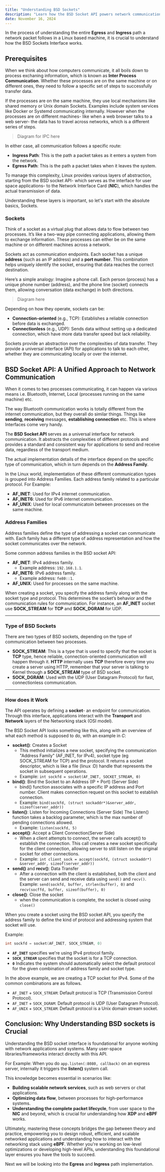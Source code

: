 ```yaml
---
title: "Understanding BSD Sockets"
description: "Learn how the BSD Socket API powers network communication in Linux. This comprehensive guide covers socket types, address families, and essential system calls like bind, listen, and accept, helping you build robust and scalable applications."
date: November 16, 2024
---
```


In the process of understanding the entire **Egress** and **Ingress** path a network
packet follows in a Linux based machine, it is crucial to understand how the BSD
Sockets Interface works.

## Prerequisites

When we think about how computers communicate, it all boils down to process
exchaning information, which is known as **Inter Process Communication**.
Whether these processes are on the same machine or on different ones, they
need to follow a specific set of steps to successfully transfer data.

If the processes are on the same machine, they use local mechanisms like shared
memory or Unix domain Sockets. Examples include system services like Docker or
Systemd communicating internally. However when the processes are on different
machines- like when a web browser talks to a web server- the data has to travel
across networks, which is a different series of steps.

> Diagram for IPC here

In either case, all communication follows a specific route:

- **Ingress Path**: This is the path a packet takes as it enters a system from
the network.
- **Egress Path**: This is the path a packet takes when it leaves the system.

To manage this complexity, Linux provides various layers of abstraction,
starting from the BSD socket API- which serves as the interface for user
space applications- to the Network Interface Card (**NIC**), which handles
the actual transmission of data.

Understanding these layers is important, so let's start with the absolute basics,
Sockets.

### Sockets

Think of a socket as a virtual plug that allows data to flow between two
processes. It’s like a two-way pipe connecting applications, allowing them to
exchange information. These processes can either be on the same
machine or on different machines across a network.

Sockets act as communication endpoints. Each socket has a unique **address**
(such as an IP address) and a **port number**. This combination helps uniquely
identify the socket, ensuring that data reaches the correct destination.

Here’s a simple analogy: Imagine a phone call. Each person (process) has a
unique phone number (address), and the phone line (socket) connects them,
allowing conversation (data exchange) in both directions.

> Diagram here

Depending on how they operate, sockets can be:

- **Connection-oriented** (e.g., TCP): Establishes a reliable connection before
data is exchanged.
- **Connectionless** (e.g., UDP): Sends data without setting up a dedicated
connection, which have more data transfer speed but lack reliability.

Sockets provide an abstraction over the complexities of data transfer. They
provide a universal interface (API) for applications to talk to each other,
whether they are communicating locally or over the internet.

## BSD Socket API: A Unified Approach to Network Communication

When it comes to two processes communicating, it can happen via various means
i.e. Bluetooth, Internet, Local (processes running on the same machine) etc.

The way Bluetooth communication works is totally different from the internet
communication, but they overall do similar things. Things like **sending**,
**receiving** messages, **establishing connection** etc. This is where Interfaces
come very handy.

The **BSD Socket API** serves as a universal interface for network communication.
It abstracts the complexities of different protocols and provides a standard
and consistent way for applications to send and receive data, regardless of
the transport medium.

The actual implementation details of the interface
depend on the specific type of communication, which in turn depends on the
**Address Family**.

In the Linux world, implementation of these different communication types is
grouped into Address Families. Each address family related to a particular
protocol. For Example:

- **AF_INET**: Used for IPv4 internet communication.
- **AF_INET6**: Used for IPv6 internet communication.
- **AF_UNIX**: Used for local communicatoin between processes on the same
machine.

### Address Families

Address families define the type of addressing a socket can communicate
with. Each family has a different type of address representation and how the
socket communicates over the network.

Some common address families in the BSD socket API:

- **AF_INET**: IPv4 address family.
  - Example address: `192.168.1.1`.
- **AF_INET6**: IPv6 address family.
  - Example address: `fe80::1`.
- **AF_UNIX**: Used for processes on the same machine.

When creating a socket, you specify the address family along with the socket
type and protocol. This determines the socket’s behavior and the communication
rules for communication. For instance, an **AF_INET**  socket use **SOCK_STREAM**
for **TCP** and **SOCK_DGRAM** for UDP.

----

### Type of BSD Sockets

There are two types of BSD sockets, depending on the type of communication
between two processes.

- **SOCK_STREAM**: This is a type that is used to specify that the socket is
**TCP** type, hence reliable, connection-oriented communication will happen
through it. **HTTP** internally uses **TCP** therefore every time you create
a server using HTTP, remember that your server is talking to Kernel through a
**SOCK_STREAM** type of BSD socket.
- **SOCK_DGRAM**: Used with the UDP (User Datagram Protocol) for fast,
connectionless communication.

----

### How does it Work

The API operates by defining a **socket**- an endpoint for communication.
Through this interface, applications interact with the **Transport** and
**Network** layers of the Networking stack (OSI model).

The BSD Socket API looks something like this, along with an overview of
what each method is supposed to do, with an example in *C*:

- **socket()**: Creates a Socket
  - This method initializes a new socket, specifying the communication "Address
  Family" (AF_INET, for IPv4), socket type (eg SOCK_STREAM for TCP) and the
  protocol. It returns a socket descriptor, which is like a file (linux :D) handle
  that represents the socket in subsequent operations.
  - Example: `int sockfd = socket(AF_INET, SOCKET_STREAM, 0)`
- **bind()**: Bind the Socket to an Address (IP + Port) (Server Side)
  - bind() function associates with a specific IP address and Port number.
  Client makes connection request on this socket to establish connection.
  - Example: `bind(sockfd, (struct sockaddr*)&server_addr, sizeof(server_addr))`
- **listen()**: Listen for Incoming Connections (Server Side)
  The Listen() function takes a backlog parameter, which is the max number
  of pending connections allowed.
  - Example: `listen(sockfd, 5)`
- **accept()**: Accept a Client Connection(Server Side)
  - When a client attempts to connect, the server calls accept() to
  establish the connection. This call creates a new socket specifically for the client
  connection, allowing server to still listen on the original socket for other
  connections.
  - Example: `int client_sock = accept(sockfd, (struct sockaddr*) &server_addr,
  sizeof(server_addr))`
- **send()** and **recv()**: Data Transfer
  - After a connection with the client is established, both the client and the
  server can send and receive data using `send()` and `recv()`.
  Example: `send(sockfd, buffer, strlen(buffer), 0)` and `recv(socffd, buffer,
  sizeof(buffer), 0)`
- **close()**: Close the socket
  - when the communication is complete, the socket is closed using `close()`

When you create a socket using the BSD socket API, you specify the address
family to define the kind of protocol and addressing system that socket will
use.

Example:

```c
int sockfd = socket(AF_INET, SOCK_STREAM, 0)
```

- **`AF_INET`** specifies we're using IPv4 protocol family.
- **`SOCK_STREAM`** specifies that the socket is for a TCP connection.
- **`0`** Indicates the system should automatically select the default
protocol for the given combination of address family and socket type.

In the above example, we are creating a TCP socket for IPv4. Some of the
common combinations are as follows.

- `AF_INET` + `SOCK_STREAM`: Default protocol is TCP (Transmission Control
Protocol).
- `AF_INET` + `SOCK_DGRAM`: Default protocol is UDP (User Datagram
Protocol).
- `AF_UNIX` + `SOCK_STREAM`: Default protocol is a Unix domain stream
socket.

## Conclusion: Why Understanding BSD sockets is Crucial

Understanding the BSD socket interface is foundational for anyone working with
network applications and systems. Many user-space libraries/frameworks interact
directly with this API.

For Example: When you do `app.listen(:8080, callback)` on an express server, internally
it triggers the **listen()** system call.

This knowledge becomes essential in scenarios like:

- **Building scalable network services**, such as web servers or chat applications.
- **Optimizing data flow**, between processes for high-performance systems.
- **Understanding the complete packet lifecycle**, from user space to the **NIC**
and beyond, which is crucial for understanding how **XDP** and **eBPF** works.

Ultimately, mastering these concepts bridges the gap between theory and practice,
empowering you to design robust, efficient, and scalable networked applications and
understanding how to interact with the networking stack using **eBPF**. Whether
you're working on low-level optimizations or developing high-level APIs,
understanding this foundational layer ensures you have the tools to succeed.

Next we will be looking into the **Egress** and **Ingress** path implementation.
